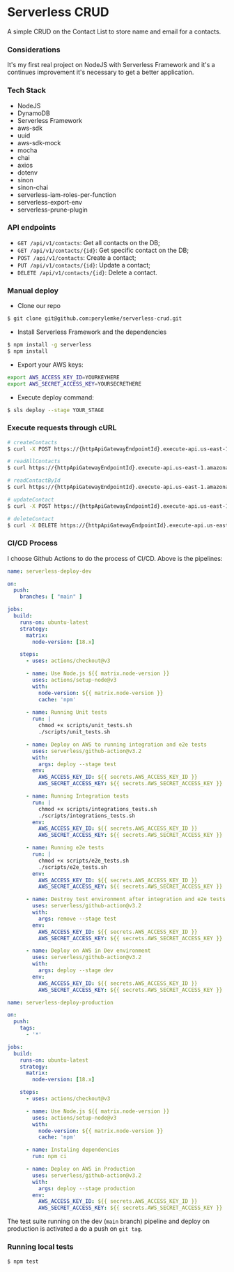 # Serverless CRUD

A simple CRUD on the Contact List to store name and email for a contacts.

### Considerations

It's my first real project on NodeJS with Serverless Framework and it's a continues improvement it's necessary to get a better application.

### Tech Stack

- NodeJS
- DynamoDB
- Serverless Framework
- aws-sdk
- uuid
- aws-sdk-mock
- mocha
- chai
- axios
- dotenv
- sinon
- sinon-chai
- serverless-iam-roles-per-function
- serverless-export-env
- serverless-prune-plugin

### API endpoints

- `GET /api/v1/contacts`: Get all contacts on the DB;
- `GET /api/v1/contacts/{id}`: Get specific contact on the DB;
- `POST /api/v1/contacts`: Create a contact;
- `PUT /api/v1/contacts/{id}`: Update a contact;
- `DELETE /api/v1/contacts/{id}`: Delete a contact.

### Manual deploy

- Clone our repo
```bash
$ git clone git@github.com:perylemke/serverless-crud.git 
```
- Install Serverless Framework and the dependencies
```bash
$ npm install -g serverless
$ npm install
```
- Export your AWS keys:
```bash
export AWS_ACCESS_KEY_ID=YOURKEYHERE
export AWS_SECRET_ACCESS_KEY=YOURSECRETHERE
```
- Execute deploy command:
```bash
$ sls deploy --stage YOUR_STAGE
```

### Execute requests through cURL
```bash
# createContacts
$ curl -X POST https://{httpApiGatewayEndpointId}.execute-api.us-east-1.amazonaws.com/api/v1/contacts -H "Content-Type: application/json" -d '{"name": "Example cURL", "email": "example@test.com"}'

# readAllContacts
$ curl https://{httpApiGatewayEndpointId}.execute-api.us-east-1.amazonaws.com/api/v1/contacts

# readContactById
$ curl https://{httpApiGatewayEndpointId}.execute-api.us-east-1.amazonaws.com/api/v1/contacts/bb7afab0-9d86-48fb-bc93-132a84416898

# updateContact
$ curl -X POST https://{httpApiGatewayEndpointId}.execute-api.us-east-1.amazonaws.com/api/v1/contacts/bb7afab0-9d86-48fb-bc93-132a84416898 -H "Content-Type: application/json" -d '{"name": "Example cURL", "email": "newemail@test.com"}'

# deleteContact
$ curl -X DELETE https://{httpApiGatewayEndpointId}.execute-api.us-east-1.amazonaws.com/api/v1/contacts/bb7afab0-9d86-48fb-bc93-132a84416898
```

### CI/CD Process

I choose Github Actions to do the process of CI/CD. Above is the pipelines:
```yaml
name: serverless-deploy-dev

on:
  push:
    branches: [ "main" ]

jobs:
  build:
    runs-on: ubuntu-latest
    strategy:
      matrix:
        node-version: [18.x]

    steps:
      - uses: actions/checkout@v3

      - name: Use Node.js ${{ matrix.node-version }}
        uses: actions/setup-node@v3
        with:
          node-version: ${{ matrix.node-version }}
          cache: 'npm'
      
      - name: Running Unit tests
        run: |
          chmod +x scripts/unit_tests.sh
          ./scripts/unit_tests.sh

      - name: Deploy on AWS to running integration and e2e tests
        uses: serverless/github-action@v3.2
        with:
          args: deploy --stage test
        env:
          AWS_ACCESS_KEY_ID: ${{ secrets.AWS_ACCESS_KEY_ID }}
          AWS_SECRET_ACCESS_KEY: ${{ secrets.AWS_SECRET_ACCESS_KEY }}

      - name: Running Integration tests
        run: |
          chmod +x scripts/integrations_tests.sh
          ./scripts/integrations_tests.sh
        env:
          AWS_ACCESS_KEY_ID: ${{ secrets.AWS_ACCESS_KEY_ID }}
          AWS_SECRET_ACCESS_KEY: ${{ secrets.AWS_SECRET_ACCESS_KEY }}

      - name: Running e2e tests
        run: |
          chmod +x scripts/e2e_tests.sh
          ./scripts/e2e_tests.sh
        env:
          AWS_ACCESS_KEY_ID: ${{ secrets.AWS_ACCESS_KEY_ID }}
          AWS_SECRET_ACCESS_KEY: ${{ secrets.AWS_SECRET_ACCESS_KEY }}

      - name: Destroy test environment after integration and e2e tests
        uses: serverless/github-action@v3.2
        with:
          args: remove --stage test
        env:
          AWS_ACCESS_KEY_ID: ${{ secrets.AWS_ACCESS_KEY_ID }}
          AWS_SECRET_ACCESS_KEY: ${{ secrets.AWS_SECRET_ACCESS_KEY }}

      - name: Deploy on AWS in Dev environment
        uses: serverless/github-action@v3.2
        with:
          args: deploy --stage dev
        env:
          AWS_ACCESS_KEY_ID: ${{ secrets.AWS_ACCESS_KEY_ID }}
          AWS_SECRET_ACCESS_KEY: ${{ secrets.AWS_SECRET_ACCESS_KEY }}
```
```yml
name: serverless-deploy-production

on:
  push:
    tags:
      - '*'

jobs:
  build:
    runs-on: ubuntu-latest
    strategy:
      matrix:
        node-version: [18.x]

    steps:
      - uses: actions/checkout@v3

      - name: Use Node.js ${{ matrix.node-version }}
        uses: actions/setup-node@v3
        with:
          node-version: ${{ matrix.node-version }}
          cache: 'npm'

      - name: Instaling dependencies
        run: npm ci

      - name: Deploy on AWS in Production
        uses: serverless/github-action@v3.2
        with:
          args: deploy --stage production
        env:
          AWS_ACCESS_KEY_ID: ${{ secrets.AWS_ACCESS_KEY_ID }}
          AWS_SECRET_ACCESS_KEY: ${{ secrets.AWS_SECRET_ACCESS_KEY }}

```

The test suite running on the dev (`main` branch) pipeline and deploy on production is activated a do a push on `git tag`.

### Running local tests

```bash
$ npm test
```